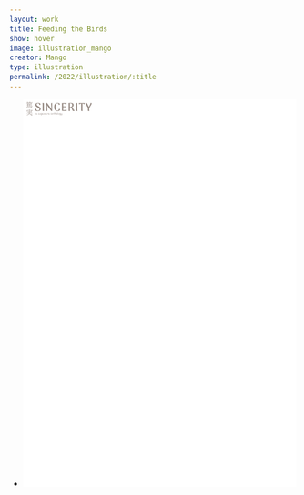 ```yaml
---
layout: work
title: Feeding the Birds
show: hover
image: illustration_mango
creator: Mango
type: illustration
permalink: /2022/illustration/:title
---
```

<div class="fullscreen-image-slider">
  <div class="slides" role="region" aria-label="FullScreen Pictures" data-slide>
    <ul class="slide-container">
      <li data-slide=1 class="is-active slide">
        <img class="visual" id="illustration_mango" src="/assets/images/watermark.png" alt="page1">
      </li>
    </ul>
  </div>
</div>